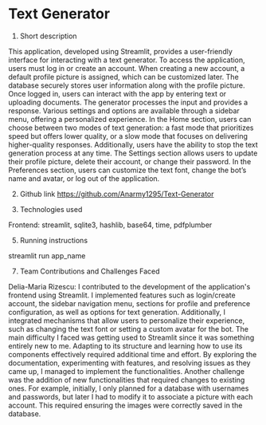 # Text Generator # 

1) Short description

This application, developed using Streamlit, provides a user-friendly interface for interacting with a text generator. To access the application, users must log in or create an account. When creating a new account, a default profile picture is assigned, which can be customized later. The database securely stores user information along with the profile picture. Once logged in, users can interact with the app by entering text or uploading documents. The generator processes the input and provides a response. Various settings and options are available through a sidebar menu, offering a personalized experience. In the Home section, users can choose between two modes of text generation: a fast mode that prioritizes speed but offers lower quality, or a slow mode that focuses on delivering higher-quality responses. Additionally, users have the ability to stop the text generation process at any time. The Settings section allows users to update their profile picture, delete their account, or change their password. In the Preferences section, users can customize the text font, change the bot’s name and avatar, or log out of the application.

2) Github link
https://github.com/Anarmy1295/Text-Generator

4) Technologies used

Frontend: streamlit, sqlite3, hashlib, base64, time, pdfplumber

5) Running instructions

streamlit run app_name

7) Team Contributions and Challenges Faced

Delia-Maria Rizescu: I contributed to the development of the application's frontend using Streamlit. I implemented features such as login/create account, the sidebar navigation menu, sections for profile and preference configuration, as well as options for text generation. Additionally, I integrated mechanisms that allow users to personalize their experience, such as changing the text font or setting a custom avatar for the bot.
The main difficulty I faced was getting used to Streamlit since it was something entirely new to me. Adapting to its structure and learning how to use its components effectively required additional time and effort. By exploring the documentation, experimenting with features, and resolving issues as they came up, I managed to implement the functionalities. Another challenge was the addition of new functionalities that required changes to existing ones. For example, initially, I only planned for a database with usernames and passwords, but later I had to modify it to associate a picture with each account. This required ensuring the images were correctly saved in the database.

